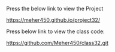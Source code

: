 Press the below link to view the Project

https://meher450.github.io/project32/

Press below link to view the class code:

https://github.com/Meher450/class32.git
